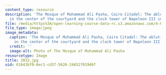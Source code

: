 ```yaml
---
content_type: resource
description: 'The Mosque of Muhammad Ali Pasha, Cairo Citadel: The ablution fountain
  in the center of the courtyard and the clock tower of Napoleon III in the background.'
file: /media/https%3A/open-learning-course-data-rc.s3.amazonaws.com/4-614-religious-architecture-and-islamic-cultures-fall-2002/61643bf06ec1cd37562624652f019d6f_2032.jpg
file_type: image/jpeg
image_metadata:
  caption: 'The Mosque of Muhammad Ali Pasha, Cairo Citadel: The ablution fountain
    in the center of the courtyard and the clock tower of Napoleon III in the background.'
  credit: ''
  image-alt: Photo of The Mosque of Muhammad Ali Pasha
resourcetype: Image
title: 2032.jpg
uid: 61643bf0-6ec1-cd37-5626-24652f019d6f
---
```

